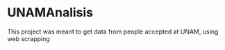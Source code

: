 # UNAMAnalisis
This project was meant to get data from people accepted at UNAM, using web scrapping
